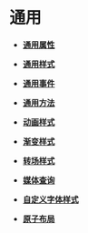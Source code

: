 # 通用<a name="ZH-CN_TOPIC_0000001127284874"></a>

-   **[通用属性](js-components-common-attributes.md)**  

-   **[通用样式](js-components-common-styles.md)**  

-   **[通用事件](js-components-common-events.md)**  

-   **[通用方法](js-components-common-methods.md)**  

-   **[动画样式](js-components-common-animation.md)**  

-   **[渐变样式](js-components-common-gradient.md)**  

-   **[转场样式](js-components-common-transition.md)**  

-   **[媒体查询](js-components-common-mediaquery.md)**  

-   **[自定义字体样式](js-components-common-customizing-font.md)**  

-   **[原子布局](js-components-common-atomic-layout.md)**  


